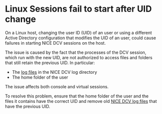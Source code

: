 # Linux Sessions fail to start after UID change<a name="linux-change-uid"></a>

On a Linux host, changing the user ID \(UID\) of an user or using a different Active Directory configuration that modifies the UID of an user, could cause failures in starting NICE DCV sessions on the host\.

The issue is caused by the fact that the processes of the DCV session, which run with the new UID, are not authorized to access files and folders that still retain the previous UID\. In particular:
+ The [log files](troubleshooting-logs.md) in the NICE DCV log directory
+ The home folder of the user

The issue affects both console and virtual sessions\.

To resolve this problem, ensure that the home folder of the user and the files it contains have the correct UID and remove old [NICE DCV log files](troubleshooting-logs.md) that have the previous UID\.